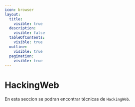 ```yaml
---
icon: browser
layout:
  title:
    visible: true
  description:
    visible: false
  tableOfContents:
    visible: true
  outline:
    visible: true
  pagination:
    visible: true
---
```


# HackingWeb

En esta seccion se podran encontrar técnicas de `HackingWeb`.
